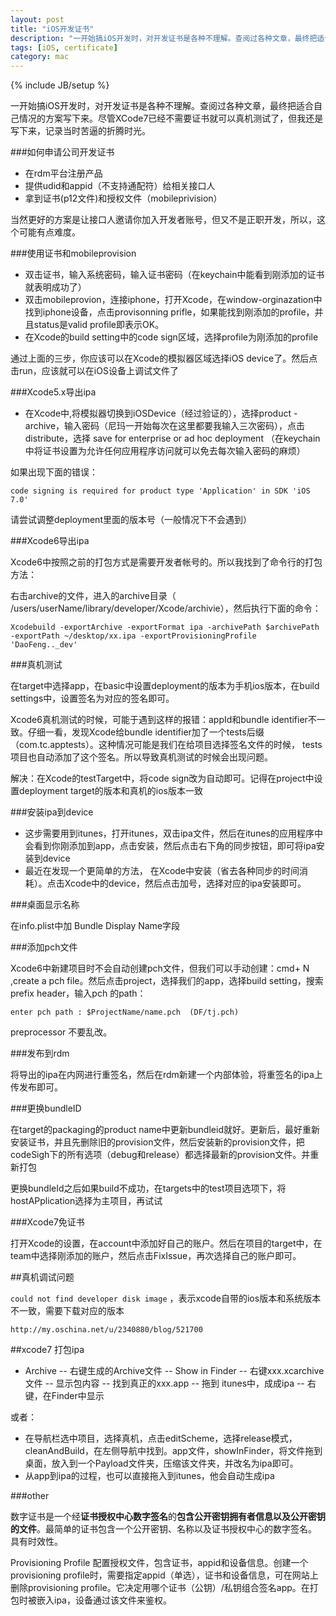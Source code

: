 ```yaml
---
layout: post
title: "iOS开发证书"
description: "一开始搞iOS开发时，对开发证书是各种不理解。查阅过各种文章，最终把适合自己情况的方案写下来。尽管XCode7已经不需要证书就可以真机测试了，但我还是写下来，记录当时苦逼的折腾时光。"
tags: [iOS, certificate]
category: mac
---
```

{% include JB/setup %}

一开始搞iOS开发时，对开发证书是各种不理解。查阅过各种文章，最终把适合自己情况的方案写下来。尽管XCode7已经不需要证书就可以真机测试了，但我还是写下来，记录当时苦逼的折腾时光。

###如何申请公司开发证书

- 在rdm平台注册产品
- 提供udid和appid（不支持通配符）给相关接口人
- 拿到证书(p12文件)和授权文件（mobileprivision）

当然更好的方案是让接口人邀请你加入开发者账号，但又不是正职开发，所以，这个可能有点难度。

###使用证书和mobileprovision

- 双击证书，输入系统密码，输入证书密码（在keychain中能看到刚添加的证书就表明成功了）
- 双击mobileprovion，连接iphone，打开Xcode，在window-orginazation中找到iphone设备，点击provisonning prifle，如果能找到刚添加的profile，并且status是valid profile即表示OK。
- 在Xcode的build setting中的code sign区域，选择profile为刚添加的profile

通过上面的三步，你应该可以在Xcode的模拟器区域选择iOS device了。然后点击run，应该就可以在iOS设备上调试文件了

###Xcode5.x导出ipa

- 在Xcode中,将模拟器切换到iOSDevice（经过验证的），选择product - archive，输入密码（尼玛一开始每次在这里都要我输入三次密码），点击distribute，选择 save for enterprise or ad hoc deployment （在keychain中将证书设置为允许任何应用程序访问就可以免去每次输入密码的麻烦）

如果出现下面的错误：

    code signing is required for product type 'Application' in SDK 'iOS 7.0'

请尝试调整deployment里面的版本号（一般情况下不会遇到）

###Xcode6导出ipa

Xcode6中按照之前的打包方式是需要开发者帐号的。所以我找到了命令行的打包方法：

右击archive的文件，进入的archive目录（ /users/userName/library/developer/Xcode/archivie），然后执行下面的命令：

    Xcodebuild -exportArchive -exportFormat ipa -archivePath $archivePath -exportPath ~/desktop/xx.ipa -exportProvisioningProfile 'DaoFeng.._dev'

###真机测试

在target中选择app，在basic中设置deployment的版本为手机ios版本，在build settings中，设置签名为对应的签名即可。

Xcode6真机测试的时候，可能于遇到这样的报错：appId和bundle identifier不一致。仔细一看，发现Xcode给bundle identifier加了一个tests后缀（com.tc.apptests）。这种情况可能是我们在给项目选择签名文件的时候，
tests项目也自动添加了这个签名。所以导致真机测试的时候会出现问题。

解决：在Xcode的testTarget中，将code sign改为自动即可。记得在project中设置deployment target的版本和真机的ios版本一致


###安装ipa到device

- 这步需要用到itunes，打开itunes，双击ipa文件，然后在itunes的应用程序中会看到你刚添加到app，点击安装，然后点击右下角的同步按钮，即可将ipa安装到device
- 最近在发现一个更简单的方法， 在Xcode中安装（省去各种同步的时间消耗）。点击Xcode中的device，然后点击加号，选择对应的ipa安装即可。
 
###桌面显示名称

在info.plist中加 Bundle Display Name字段

###添加pch文件

Xcode6中新建项目时不会自动创建pch文件，但我们可以手动创建：cmd+ N ,create a pch file。然后点击project，选择我们的app，选择build setting，搜索 prefix header，输入pch 的path：

    enter pch path : $ProjectName/name.pch  (DF/tj.pch)

preprocessor 不要乱改。

###发布到rdm

将导出的ipa在内网进行重签名，然后在rdm新建一个内部体验，将重签名的ipa上传发布即可。


###更换bundleID

在target的packaging的product name中更新bundleid就好。更新后，最好重新安装证书，并且先删除旧的provision文件，然后安装新的provision文件，把codeSigh下的所有选项（debug和release）都选择最新的provision文件。并重新打包

更换bundleId之后如果build不成功，在targets中的test项目选项下，将hostAPplication选择为主项目，再试试

###Xcode7免证书

打开Xcode的设置，在account中添加好自己的账户。然后在项目的target中，在team中选择刚添加的账户，然后点击FixIssue，再次选择自己的账户即可。

##真机调试问题

`could not find developer disk image` ，表示xcode自带的ios版本和系统版本不一致，需要下载对应的版本

    http://my.oschina.net/u/2340880/blog/521700
    
##xcode7 打包ipa

- Archive -- 右键生成的Archive文件 -- Show in Finder -- 右键xxx.xcarchive文件 -- 显示包内容 -- 找到真正的xxx.app -- 拖到 itunes中，成成ipa -- 右键，在Finder中显示

或者：

- 在导航栏选中项目，选择真机，点击editScheme，选择release模式，cleanAndBuild，在左侧导航中找到。app文件，showInFinder，将文件拖到桌面，放入到一个Payload文件夹，压缩该文件夹，并改名为ipa即可。
- 从app到ipa的过程，也可以直接拖入到itunes，他会自动生成ipa

###other

数字证书是一个经**证书授权中心数字签名**的**包含公开密钥拥有者信息以及公开密钥的文件**。最简单的证书包含一个公开密钥、名称以及证书授权中心的数字签名。 具有时效性。

Provisioning Profile 配置授权文件，包含证书，appid和设备信息。创建一个provisioning profile时，需要指定appid（单选），证书和设备信息，可在网站上删除provisioning profile。它决定用哪个证书（公钥）/私钥组合签名app。在打包时被嵌入ipa，设备通过该文件来鉴权。

